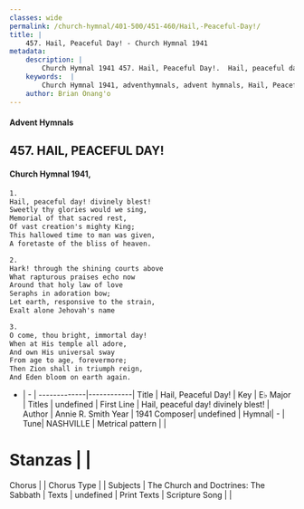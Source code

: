 ```yaml
---
classes: wide
permalink: /church-hymnal/401-500/451-460/Hail,-Peaceful-Day!/
title: |
    457. Hail, Peaceful Day! - Church Hymnal 1941
metadata:
    description: |
        Church Hymnal 1941 457. Hail, Peaceful Day!.  Hail, peaceful day! divinely blest!  Sweetly thy glories would we sing,  Memorial of that sacred rest,  Of vast creation's mighty King;  This hallowed time to man was given,  A foretaste of the bliss of heaven. 
    keywords:  |
        Church Hymnal 1941, adventhymnals, advent hymnals, Hail, Peaceful Day!, Hail, peaceful day! divinely blest!. 
    author: Brian Onang'o
---
```


#### Advent Hymnals
## 457. HAIL, PEACEFUL DAY!
####  Church Hymnal 1941,

```txt
1.
Hail, peaceful day! divinely blest! 
Sweetly thy glories would we sing, 
Memorial of that sacred rest, 
Of vast creation's mighty King; 
This hallowed time to man was given, 
A foretaste of the bliss of heaven. 

2.
Hark! through the shining courts above 
What rapturous praises echo now 
Around that holy law of love 
Seraphs in adoration bow; 
Let earth, responsive to the strain, 
Exalt alone Jehovah's name 

3.
O come, thou bright, immortal day! 
When at His temple all adore, 
And own His universal sway 
From age to age, forevermore; 
Then Zion shall in triumph reign, 
And Eden bloom on earth again.

```

- |   -  |
-------------|------------|
Title | Hail, Peaceful Day! |
Key | E♭ Major |
Titles | undefined |
First Line | Hail, peaceful day! divinely blest! |
Author | Annie R. Smith
Year | 1941
Composer| undefined |
Hymnal|  - |
Tune| NASHVILLE |
Metrical pattern | |
# Stanzas |  |
Chorus |  |
Chorus Type |  |
Subjects | The Church and Doctrines: The Sabbath |
Texts | undefined |
Print Texts | 
Scripture Song |  |
    
